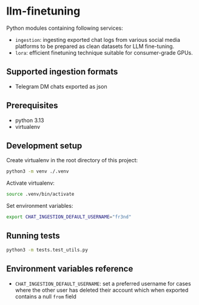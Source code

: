 # llm-finetuning

Python modules containing following services:

- `ingestion`: ingesting exported chat logs from various social media platforms to be prepared as clean datasets for LLM fine-tuning.
- `lora`: efficient finetuning technique suitable for consumer-grade GPUs.

## Supported ingestion formats

- Telegram DM chats exported as json

## Prerequisites

- python 3.13
- virtualenv

## Development setup

Create virtualenv in the root directory of this project:

```sh
python3 -m venv ./.venv
```

Activate virtualenv:

```sh
source .venv/bin/activate
```

Set environment variables:

```sh
export CHAT_INGESTION_DEFAULT_USERNAME="fr3nd"
```

## Running tests

```sh
python3 -m tests.test_utils.py
```

## Environment variables reference

- `CHAT_INGESTION_DEFAULT_USERNAME`: set a preferred username for cases where the other user has deleted their account which when exported contains a null `from` field

